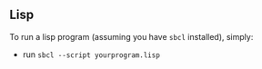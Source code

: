 ## Lisp 

To run a lisp program (assuming you have `sbcl` installed), simply: 
* run `sbcl --script yourprogram.lisp`
